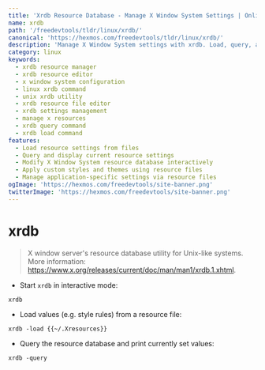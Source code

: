 ```yaml
---
title: 'Xrdb Resource Database - Manage X Window System Settings | Online Free DevTools by Hexmos'
name: xrdb
path: '/freedevtools/tldr/linux/xrdb/'
canonical: 'https://hexmos.com/freedevtools/tldr/linux/xrdb/'
description: 'Manage X Window System settings with xrdb. Load, query, and modify resource files for customized appearance and behavior. Free online tool, no registration required.'
category: linux
keywords:
  - xrdb resource manager
  - xrdb resource editor
  - x window system configuration
  - linux xrdb command
  - unix xrdb utility
  - xrdb resource file editor
  - xrdb settings management
  - manage x resources
  - xrdb query command
  - xrdb load command
features:
  - Load resource settings from files
  - Query and display current resource settings
  - Modify X Window System resource database interactively
  - Apply custom styles and themes using resource files
  - Manage application-specific settings via resource files
ogImage: 'https://hexmos.com/freedevtools/site-banner.png'
twitterImage: 'https://hexmos.com/freedevtools/site-banner.png'
---
```


# xrdb

> X window server's resource database utility for Unix-like systems.
> More information: <https://www.x.org/releases/current/doc/man/man1/xrdb.1.xhtml>.

- Start `xrdb` in interactive mode:

`xrdb`

- Load values (e.g. style rules) from a resource file:

`xrdb -load {{~/.Xresources}}`

- Query the resource database and print currently set values:

`xrdb -query`
